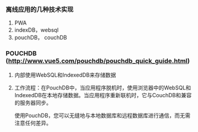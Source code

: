 ### 离线应用的几种技术实现

1. PWA
2. indexDB，websql
3. pouchDB， couchDB



### POUCHDB (http://www.vue5.com/pouchdb/pouchdb_quick_guide.html)

1. 内部使用WebSQL和IndexedDB来存储数据

2. 工作流程：在PouchDB中，当应用程序脱机时，使用浏览器中的WebSQL和IndexedDB在本地存储数据。当应用程序重新联机时，它与CouchDB和兼容的服务器同步。

   使用PouchDB，您可以无缝地与本地数据库和远程数据库进行通信，而无需注意任何差异。

